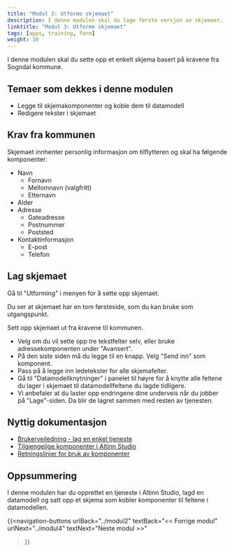 ```yaml
---
title: "Modul 3: Utforme skjemaet"
description: I denne modulen skal du lage første versjon av skjemaet.
linktitle: "Modul 3: Utforme skjemaet"
tags: [apps, training, form]
weight: 30
---
```


I denne modulen skal du sette opp et enkelt skjema basert på kravene fra Sogndal kommune.

## Temaer som dekkes i denne modulen

- Legge til skjemakomponenter og koble dem til datamodell
- Redigere tekster i skjemaet

## Krav fra kommunen

Skjemaet innhenter personlig informasjon om tilflytteren og skal ha følgende komponenter:
- Navn
  - Fornavn
  - Mellomnavn (valgfritt)
  - Etternavn
- Alder
- Adresse
  - Gateadresse
  - Postnummer
  - Poststed
- Kontaktinformasjon
  - E-post
  - Telefon

## Lag skjemaet

Gå til "Utforming" i menyen for å sette opp skjemaet.

Du ser at skjemaet har en tom førsteside, som du kan bruke som utgangspunkt.

Sett opp skjemaet ut fra kravene til kommunen.

- Velg om du vil sette opp tre tekstfelter selv, eller bruke adressekomponenten under "Avansert".
- På den siste siden må du legge til en knapp. Velg "Send inn" som komponent.
- Pass på å legge inn ledetekster for alle skjemafelter.
- Gå til "Datamodellknytninger" i panelet til høyre for å knytte alle feltene du lager i skjemaet til datamodellfeltene du lagde tidligere.
- Vi anbefaler at du laster opp endringene dine underveis når du jobber på "Lage"-siden. Da blir de lagret sammen med resten av tjenesten.


## Nyttig dokumentasjon

- [Brukerveiledning - lag en enkel tjeneste](/nb/altinn-studio/guides/development/basic-form)
- [Tilgjengelige komponenter i Altinn Studio](/altinn-studio/designer/build-app/ui-designer/components/)
- [Retningslinjer for bruk av komponenter](/nb/altinn-studio/guides/design/guidelines/components/)

## Oppsummering

I denne modulen har du opprettet en tjeneste i Altinn Studio,
lagd en datamodell og satt opp et skjema som kobler komponenter til feltene i datamodellen.

{{<navigation-buttons
  urlBack="../modul2"
  textBack="<< Forrige modul"
  urlNext="../modul4"
  textNext="Neste modul >>"
>}}
